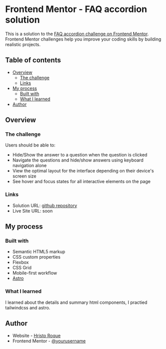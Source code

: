 # Frontend Mentor - FAQ accordion solution

This is a solution to the [FAQ accordion challenge on Frontend Mentor](https://www.frontendmentor.io/challenges/faq-accordion-wyfFdeBwBz). Frontend Mentor challenges help you improve your coding skills by building realistic projects. 

## Table of contents

- [Overview](#overview)
  - [The challenge](#the-challenge)
  - [Links](#links)
- [My process](#my-process)
  - [Built with](#built-with)
  - [What I learned](#what-i-learned)
- [Author](#author)

## Overview

### The challenge

Users should be able to:

- Hide/Show the answer to a question when the question is clicked
- Navigate the questions and hide/show answers using keyboard navigation alone
- View the optimal layout for the interface depending on their device's screen size
- See hover and focus states for all interactive elements on the page

### Links

- Solution URL: [github repository](https://github.com/aroquega-codes/faq-accordion)
- Live Site URL: soon 

## My process

### Built with

- Semantic HTML5 markup
- CSS custom properties
- Flexbox
- CSS Grid
- Mobile-first workflow
- [Astro](https://astro.build/)

### What I learned

I learned about the details and summary html components, I practied tailwindcss and astro.

## Author

- Website - [Hristo Roque](https://www.aroquega.com)
- Frontend Mentor - [@yourusername](https://www.frontendmentor.io/profile/aroquega-codes)